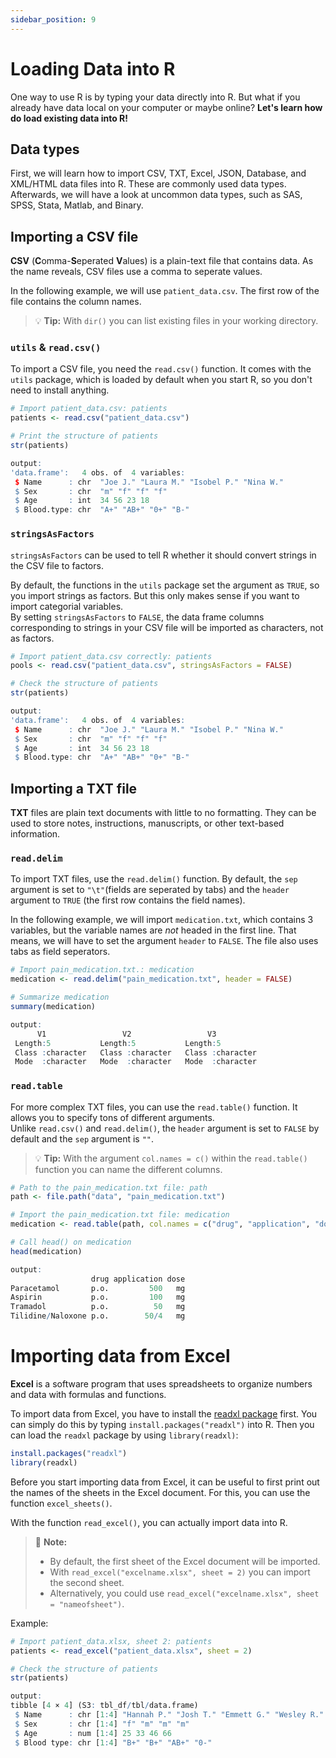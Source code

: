 ```yaml
---
sidebar_position: 9
---
```


# Loading Data into R

One way to use R is by typing your data directly into R.
But what if you already have data local on your computer or maybe online?
**Let's learn how do load existing data into R!**

## Data types

First, we will learn how to import CSV, TXT, Excel, JSON, Database, and XML/HTML data files into R.
These are commonly used data types.  
Afterwards, we will have a look at uncommon data types, such as SAS, SPSS, Stata, Matlab, and Binary.

## Importing a CSV file

**CSV** (**C**omma-**S**eperated **V**alues) is a plain-text file that contains data.
As the name reveals, CSV files use a comma to seperate values.

In the following example, we will use `patient_data.csv`.
The first row of the file contains the column names.

> :bulb: **Tip:** With `dir()` you can list existing files in your working directory.

### `utils` & `read.csv()`

To import a CSV file, you need the `read.csv()` function.
It comes with the `utils` package, which is loaded by default when you start R, so you don't need to install anything.

```r
# Import patient_data.csv: patients
patients <- read.csv("patient_data.csv")

# Print the structure of patients
str(patients)

output:
'data.frame':	4 obs. of  4 variables:
 $ Name      : chr  "Joe J." "Laura M." "Isobel P." "Nina W."
 $ Sex       : chr  "m" "f" "f" "f"
 $ Age       : int  34 56 23 18
 $ Blood.type: chr  "A+" "AB+" "0+" "B-"
```

### `stringsAsFactors`

`stringsAsFactors` can be used to tell R whether it should convert strings in the CSV file to factors.

By default, the functions in the `utils` package set the argument as `TRUE`, so you import strings as factors.
But this only makes sense if you want to import categorial variables.   
By setting `stringsAsFactors` to `FALSE`, the data frame columns corresponding to strings in your CSV file will be imported as characters, not as factors.

```r
# Import patient_data.csv correctly: patients
pools <- read.csv("patient_data.csv", stringsAsFactors = FALSE)

# Check the structure of patients
str(patients)

output:
'data.frame':	4 obs. of  4 variables:
 $ Name      : chr  "Joe J." "Laura M." "Isobel P." "Nina W."
 $ Sex       : chr  "m" "f" "f" "f"
 $ Age       : int  34 56 23 18
 $ Blood.type: chr  "A+" "AB+" "0+" "B-"
```

## Importing a TXT file

**TXT** files are plain text documents with little to no formatting.
They can be used to store notes, instructions, manuscripts, or other text-based information. 

### `read.delim`

To import TXT files, use the `read.delim()` function.
By default, the `sep` argument is set to `"\t"`(fields are seperated by tabs) and the `header` argument to `TRUE` (the first row contains the field names).

In the following example, we will import `medication.txt`, which contains 3 variables, but the variable names are *not* headed in the first line.
That means, we will have to set the argument `header` to `FALSE`. The file also uses tabs as field seperators.

```r
# Import pain_medication.txt.: medication
medication <- read.delim("pain_medication.txt", header = FALSE)

# Summarize medication
summary(medication)

output:
      V1                 V2                 V3           
 Length:5           Length:5           Length:5          
 Class :character   Class :character   Class :character  
 Mode  :character   Mode  :character   Mode  :character  
```

### `read.table`

For more complex TXT files, you can use the `read.table()` function.
It allows you to specify tons of different arguments.  
Unlike `read.csv()` and `read.delim()`, the `header` argument is set to `FALSE` by default and the `sep` argument is `""`. 

> :bulb: **Tip:** With the argument `col.names = c()` within the `read.table()` function you can name the different columns.

```r
# Path to the pain_medication.txt file: path
path <- file.path("data", "pain_medication.txt")

# Import the pain_medication.txt file: medication
medication <- read.table(path, col.names = c("drug", "application", "dose"))

# Call head() on medication
head(medication)

output:
                  drug application dose
Paracetamol       p.o.         500   mg
Aspirin           p.o.         100   mg
Tramadol          p.o.          50   mg
Tilidine/Naloxone p.o.        50/4   mg
```

# Importing data from Excel

**Excel** is a software program that uses spreadsheets to organize numbers and data with formulas and functions. 

To import data from Excel, you have to install the [readxl package](https://readxl.tidyverse.org/) first.
You can simply do this by typing `install.packages("readxl")` into R.
Then you can load the `readxl` package by using `library(readxl)`:

```r
install.packages("readxl")
library(readxl)
```

Before you start importing data from Excel, it can be useful to first print out the names of the sheets in the Excel document.
For this, you can use the function `excel_sheets()`.

With the function `read_excel()`, you can actually import data into R.   

> :memo: **Note:** 
> - By default, the first sheet of the Excel document will be imported.
> - With `read_excel("excelname.xlsx", sheet = 2)` you can import the second sheet.
> - Alternatively, you could use `read_excel("excelname.xlsx", sheet = "nameofsheet")`.

Example:
```r
# Import patient_data.xlsx, sheet 2: patients
patients <- read_excel("patient_data.xlsx", sheet = 2)

# Check the structure of patients
str(patients)

output:
tibble [4 × 4] (S3: tbl_df/tbl/data.frame)
 $ Name      : chr [1:4] "Hannah P." "Josh T." "Emmett G." "Wesley R."
 $ Sex       : chr [1:4] "f" "m" "m" "m"
 $ Age       : num [1:4] 25 33 46 66
 $ Blood type: chr [1:4] "B+" "B+" "AB+" "0-"
```